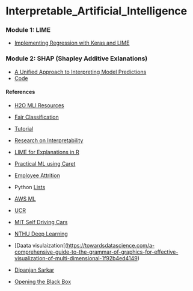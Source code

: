 # Interpretable_Artificial_Intelligence

### Module 1: LIME
- [Implementing Regression with Keras and LIME](https://rstudio-pubs-static.s3.amazonaws.com/351198_33fe919a0364428bba3c848f4358fd5e.html)

### Module 2: SHAP (Shapley Additive Exlanations)
- [A Unified Approach to Interpreting Model Predictions](http://papers.nips.cc/paper/7062-a-unified-approach-to-interpreting-model-predictions.pdf)
- [Code](https://github.com/slundberg/shap)








#### References
- [H2O MLI Resources](https://github.com/h2oai/mli-resources)
- [Fair Classification](https://github.com/h2oai/mli-resources)
- [Tutorial](https://fatconference.org/static/tutorials/hall_interpretable18.pdf)
- [Research on Interpretability](https://blog.fastforwardlabs.com/2017/08/02/interpretability.html)
- [LIME for Explanations in R](https://shiring.github.io/machine_learning/2017/04/23/lime)
- [Practical ML using Caret](https://www.analyticsvidhya.com/blog/2016/12/practical-guide-to-implement-machine-learning-with-caret-package-in-r-with-practice-problem/)

- [Employee Attrition](https://www.business-science.io/business/2017/09/18/hr_employee_attrition.html)
- Python [Lists](https://www.business-science.io/business/2017/09/18/hr_employee_attrition.html)

- [AWS ML](https://ryan-cranfill.github.io/keras-aws-lambda/)
- [UCR](http://uc-r.github.io/dalex)
- [MIT Self Driving Cars](https://selfdrivingcars.mit.edu/resources/)
- [NTHU Deep Learning](https://nthu-datalab.github.io/ml/)

- [Daata visulaization[(https://towardsdatascience.com/a-comprehensive-guide-to-the-grammar-of-graphics-for-effective-visualization-of-multi-dimensional-1f92b4ed4149)
- [Dipanjan Sarkar](https://github.com/dipanjanS?tab=repositories)
- [Opening the Black Box](https://m-clark.github.io/introduction-to-machine-learning/opening-the-black-box.html)
